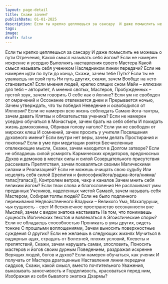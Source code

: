 ```yaml
---
layout: page-detail
title: Скажи зачем?
publishDate: 01-01-2025
description: Если ты крепко цепляешься за сансару  И даже помыслить не можешь о пути  Отречения,  Какой смысл называть себя йогом?  Если не намерен искренне и усердно  Выполнять наставления своего Мастера  Какой смысл называть себя учеником  Наследником линии передачи?  Если не намерен идти по пути до конца...
tags:
image:
draft: false
---
```

Если ты крепко цепляешься за сансару  И даже помыслить не можешь о пути  Отречения,  Какой смысл называть себя йогом?  Если не намерен искренне и усердно  Выполнять наставления своего Мастера  Какой смысл называть себя учеником  Наследником линии передачи?  Если не намерен идти по пути до конца,  Скажи, зачем тебе Путь?  Если ты не уважаешь ни свой путь Ни путь других, скажи, зачем  Вообще на него становиться?  Если мнения людей, крепко спящих сном  Майи – иллюзии для тебя – авторитет,  А мнения святых, Мастеров,  Пробужденных – пустой звук, зачем говорить  О себе как о йогине?  Если ум не свободен от омрачений и  Осознание отвлекается днем и  Прерывается ночью,  Зачем утверждать, что ты победил  Неведение и освободился от  Иллюзии?  Если не намерен всю жизнь соблюдать  Самаю йога-тантры, зачем давать  Клятвы и обязательства ученика?  Если не намерен усердно обучаться в  Монастыре, зачем брать на себя обеты  И покидать жизнь домохозяина,  Обривая голову наголо?  Если ум не свободен от мирских клеш  И сомнений, зачем просить у учителя  Посвящения духовного имени?  Если внутри нет веры, зачем делать  Простирания и поклоны?  Если в уме при медитации роятся  Бесчисленные отвлекающие мысли,  Скажи, зачем находится в  Долгом затворе?  Если не обладаешь силой усмирять  Кармических кредиторов, вредоносных  Духов и демонов в местах силы и силой  Созерцательного присутствия рассеивать  Препятствия, зачем похваляться своими  Магическими силами и Реализацией?  Если не можешь очищать свою судьбу  Или исцелять себя силой [[религия и философия/йога/раджа-йога/нияма/тапас|тапаса]],  Контролем ветров, чакр и каналов  Зачем мнить себя великим йогом?  Если твои слова и благословения  Не распахивают умы преданных  Учеников, наделенных чистой  Самаей, зачем называть себя Мастером,  Собирая толпы людей?  Если не было подлинного переживания  Недвойственного Владыки – Великого  Ума, Махапуруши, чья сущность – свет  И бесконечное пространство осознанности вне  Мыслей, зачем с видом знатока настаивать  На том, что понимаешь сущность  Йогических текстов и вовлекаться в  Эгоистические споры?  Если не обладаешь способностью  Проникать в умы других, видеть тонкие  С прошлыми воплощениями,  Зачем выносить поверхностные суждения  О других?  Если не желаешь в следующих жизнях  Мучиться в ваджрных адах, страдать от  Болезней, плохих условий,  Клеветы и препятствий,  Скажи, зачем нарушать самаи, злословить,  Поносить мастеров и йогов своим дурным  Поведением, раздражая искренне  Верящих людей, богов и духов?  Если намерен обучаться, как ученик  И получать от Мастера драгоценные  Наставления линии передачи сиддхов,  Скажи, какой смысл, вместо почтительного  Уважения, выказывать заносчивость и  Горделивость, красоваться перед ним,  Изображая из себя бывалого знатока Дхармы?
